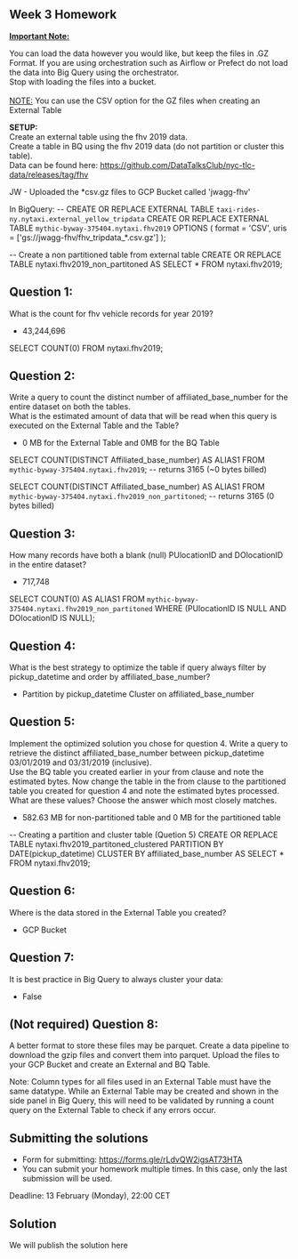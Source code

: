 ## Week 3 Homework
<b><u>Important Note:</b></u> <p>You can load the data however you would like, but keep the files in .GZ Format. 
If you are using orchestration such as Airflow or Prefect do not load the data into Big Query using the orchestrator.</br> 
Stop with loading the files into a bucket. </br></br>
<u>NOTE:</u> You can use the CSV option for the GZ files when creating an External Table</br>

<b>SETUP:</b></br>
Create an external table using the fhv 2019 data. </br>
Create a table in BQ using the fhv 2019 data (do not partition or cluster this table). </br>
Data can be found here: https://github.com/DataTalksClub/nyc-tlc-data/releases/tag/fhv </p>

JW - Uploaded the *csv.gz files to GCP Bucket called 'jwagg-fhv'

In BigQuery:
-- CREATE OR REPLACE EXTERNAL TABLE `taxi-rides-ny.nytaxi.external_yellow_tripdata`
CREATE OR REPLACE EXTERNAL TABLE `mythic-byway-375404.nytaxi.fhv2019`
OPTIONS (
  format = 'CSV',
  uris = ['gs://jwagg-fhv/fhv_tripdata_*.csv.gz']
);

-- Create a non partitioned table from external table
CREATE OR REPLACE TABLE nytaxi.fhv2019_non_partitoned AS
SELECT * FROM nytaxi.fhv2019;

## Question 1:
What is the count for fhv vehicle records for year 2019?

- 43,244,696

SELECT COUNT(0) FROM nytaxi.fhv2019;


## Question 2:
Write a query to count the distinct number of affiliated_base_number for the entire dataset on both the tables.</br> 
What is the estimated amount of data that will be read when this query is executed on the External Table and the Table?

- 0 MB for the External Table and 0MB for the BQ Table

SELECT COUNT(DISTINCT Affiliated_base_number) AS ALIAS1 FROM `mythic-byway-375404.nytaxi.fhv2019`;
-- returns 3165  (~0 bytes billed)

SELECT COUNT(DISTINCT Affiliated_base_number) AS ALIAS1 FROM `mythic-byway-375404.nytaxi.fhv2019_non_partitoned`;
-- returns 3165 (0 bytes billed)


## Question 3:
How many records have both a blank (null) PUlocationID and DOlocationID in the entire dataset?
- 717,748

SELECT COUNT(0) AS ALIAS1 FROM `mythic-byway-375404.nytaxi.fhv2019_non_partitoned`
	WHERE (PUlocationID IS NULL AND DOlocationID IS NULL);


## Question 4:
What is the best strategy to optimize the table if query always filter by pickup_datetime and order by affiliated_base_number?

- Partition by pickup_datetime Cluster on affiliated_base_number


## Question 5:
Implement the optimized solution you chose for question 4. Write a query to retrieve the distinct affiliated_base_number between pickup_datetime 03/01/2019 and 03/31/2019 (inclusive).</br> 
Use the BQ table you created earlier in your from clause and note the estimated bytes. Now change the table in the from clause to the partitioned table you created for question 4 and note the estimated bytes processed. What are these values? Choose the answer which most closely matches.

- 582.63 MB for non-partitioned table and 0 MB for the partitioned table

-- Creating a partition and cluster table  (Quetion 5)
CREATE OR REPLACE TABLE nytaxi.fhv2019_partitoned_clustered
PARTITION BY DATE(pickup_datetime)
CLUSTER BY affiliated_base_number AS 
SELECT * FROM nytaxi.fhv2019;


## Question 6: 
Where is the data stored in the External Table you created?

- GCP Bucket

## Question 7:
It is best practice in Big Query to always cluster your data:

- False


## (Not required) Question 8:
A better format to store these files may be parquet. Create a data pipeline to download the gzip files and convert them into parquet. Upload the files to your GCP Bucket and create an External and BQ Table. 


Note: Column types for all files used in an External Table must have the same datatype. While an External Table may be created and shown in the side panel in Big Query, this will need to be validated by running a count query on the External Table to check if any errors occur. 
 
## Submitting the solutions

* Form for submitting: https://forms.gle/rLdvQW2igsAT73HTA
* You can submit your homework multiple times. In this case, only the last submission will be used. 

Deadline: 13 February (Monday), 22:00 CET


## Solution

We will publish the solution here
